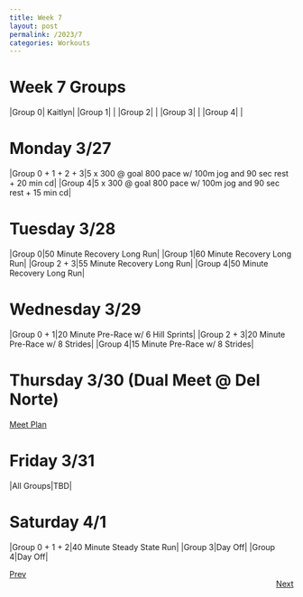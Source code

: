 ```yaml
---
title: Week 7
layout: post
permalink: /2023/7
categories: Workouts
---
```



# Week 7 Groups

|Group 0| Kaitlyn|
|Group 1| |
|Group 2| |
|Group 3| |
|Group 4| |

# Monday 3/27 

|Group 0 + 1 + 2 + 3|5 x 300 @ goal 800 pace w/ 100m jog and 90 sec rest + 20 min cd|
|Group 4|5 x 300 @ goal 800 pace w/ 100m jog and 90 sec rest + 15 min cd|

# Tuesday 3/28

|Group 0|50 Minute Recovery Long Run|
|Group 1|60 Minute Recovery Long Run|
|Group 2 + 3|55 Minute Recovery Long Run|
|Group 4|50 Minute Recovery Long Run|

# Wednesday 3/29

|Group 0 + 1|20 Minute Pre-Race w/ 6 Hill Sprints|
|Group 2 + 3|20 Minute Pre-Race w/ 8 Strides|
|Group 4|15 Minute Pre-Race w/ 8 Strides|

# Thursday 3/30 (Dual Meet @ Del Norte)

[Meet Plan]({{site.baseurl}}/2023/DN)

# Friday 3/31

|All Groups|TBD|

# Saturday 4/1 

|Group 0 + 1 + 2|40 Minute Steady State Run|
|Group 3|Day Off|
|Group 4|Day Off|

<div style="text-align: left"> <a href="{{site.baseurl}}/2023/6">Prev</a></div> 
<div style="text-align: right"> <a href="{{site.baseurl}}/2023/8">Next</a></div>